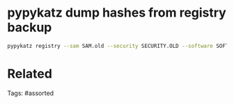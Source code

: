 # pypykatz dump hashes from registry backup
```bash
pypykatz registry --sam SAM.old --security SECURITY.OLD --software SOFTWARE.OLD SYSTEM.OLD
```

# Related

Tags:
    #assorted
